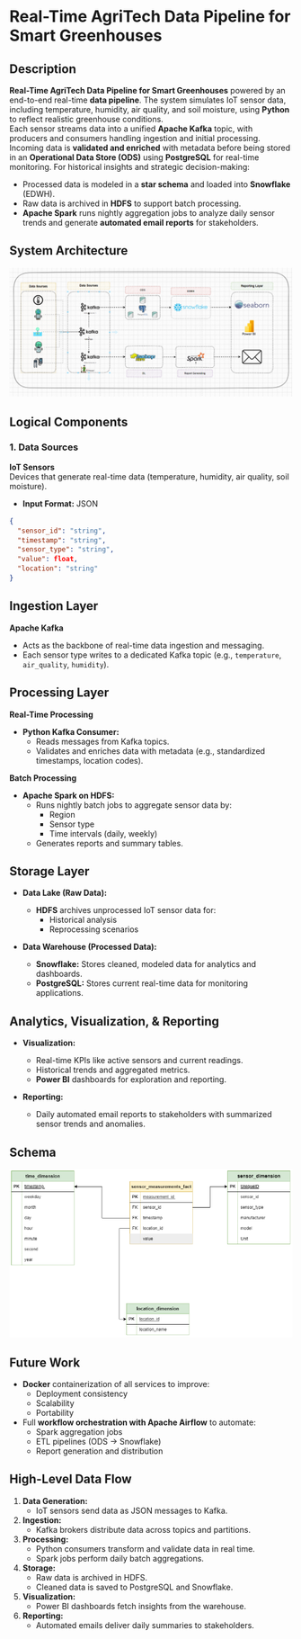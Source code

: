 # Real-Time AgriTech Data Pipeline for Smart Greenhouses



## Description

**Real-Time AgriTech Data Pipeline for Smart Greenhouses** powered by an end-to-end real-time **data pipeline**. The system simulates IoT sensor data, including temperature, humidity, air quality, and soil moisture, using **Python** to reflect realistic greenhouse conditions.  
Each sensor streams data into a unified **Apache Kafka** topic, with producers and consumers handling ingestion and initial processing. Incoming data is **validated and enriched** with metadata before being stored in an **Operational Data Store (ODS)** using **PostgreSQL** for real-time monitoring. 
For historical insights and strategic decision-making:
- Processed data is modeled in a **star schema** and loaded into **Snowflake** (EDWH).
- Raw data is archived in **HDFS** to support batch processing.
- **Apache Spark** runs nightly aggregation jobs to analyze daily sensor trends and generate **automated email reports** for stakeholders.



## System Architecture

![System Architecture](/images/Project_Architecture.png)



## Logical Components

### 1. Data Sources

**IoT Sensors**  
Devices that generate real-time data (temperature, humidity, air quality, soil moisture).

- **Input Format:** JSON

```json
{
  "sensor_id": "string",
  "timestamp": "string",
  "sensor_type": "string",
  "value": float,
  "location": "string"
}
```



## Ingestion Layer

**Apache Kafka**
- Acts as the backbone of real-time data ingestion and messaging.
- Each sensor type writes to a dedicated Kafka topic (e.g., `temperature`, `air_quality`, `humidity`).



## Processing Layer

**Real-Time Processing**
- **Python Kafka Consumer:**
  - Reads messages from Kafka topics.
  - Validates and enriches data with metadata (e.g., standardized timestamps, location codes).

**Batch Processing**
- **Apache Spark on HDFS:**
  - Runs nightly batch jobs to aggregate sensor data by:
    - Region
    - Sensor type
    - Time intervals (daily, weekly)
  - Generates reports and summary tables.



## Storage Layer

- **Data Lake (Raw Data):**
  - **HDFS** archives unprocessed IoT sensor data for:
    - Historical analysis
    - Reprocessing scenarios

- **Data Warehouse (Processed Data):**
  - **Snowflake:** Stores cleaned, modeled data for analytics and dashboards.
  - **PostgreSQL:** Stores current real-time data for monitoring applications.



## Analytics, Visualization, & Reporting

- **Visualization:**
  - Real-time KPIs like active sensors and current readings.
  - Historical trends and aggregated metrics.
  - **Power BI** dashboards for exploration and reporting.

- **Reporting:**
  - Daily automated email reports to stakeholders with summarized sensor trends and anomalies.



## Schema

![Schema](/images/Schema.png)



## Future Work

- **Docker** containerization of all services to improve:
  - Deployment consistency
  - Scalability
  - Portability
- Full **workflow orchestration with Apache Airflow** to automate:
  - Spark aggregation jobs
  - ETL pipelines (ODS → Snowflake)
  - Report generation and distribution



## High-Level Data Flow

1. **Data Generation:**
   - IoT sensors send data as JSON messages to Kafka.
2. **Ingestion:**
   - Kafka brokers distribute data across topics and partitions.
3. **Processing:**
   - Python consumers transform and validate data in real time.
   - Spark jobs perform daily batch aggregations.
4. **Storage:**
   - Raw data is archived in HDFS.
   - Cleaned data is saved to PostgreSQL and Snowflake.
5. **Visualization:**
   - Power BI dashboards fetch insights from the warehouse.
6. **Reporting:**
   - Automated emails deliver daily summaries to stakeholders.


